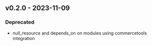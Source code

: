## v0.2.0 - 2023-11-09
### Deprecated
* null_resource and depends_on on modules using commercetools integration
